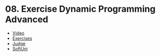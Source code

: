 # 08. Exercise Dynamic Programming Advanced
- [Video](https://www.youtube.com/watch?v=QpxQ0cHOJ5E "Video")
- [Exercises](https://drive.google.com/file/d/1WsSWnFqx5GuEaYNu19eNhs2dCmk2xU7E/view?usp=sharing "Exercises")
- [Judge](https://judge.softuni.bg/Contests/Compete/Index/2848#0 "Judge")
- [SoftUni](https://softuni.bg/trainings/3186/algorithms-advanced-with-c-sharp-january-2021#lesson-19904 "SoftUni")
        
